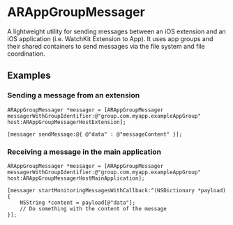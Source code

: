 ARAppGroupMessager
==================

A lightweight utility for sending messages between an iOS extension and an iOS application (i.e. WatchKit Extension to App). It uses app groups and their shared containers to send messages via the file system and file coordination.

Examples
---

### Sending a message from an extension
```
ARAppGroupMessager *messager = [ARAppGroupMessager messagerWithGroupIdentifier:@"group.com.myapp.exampleAppGroup" host:ARAppGroupMessagerHostExtension];

[messager sendMessage:@{ @"data" : @"messageContent" }];
```

### Receiving a message in the main application
```
ARAppGroupMessager *messager = [ARAppGroupMessager messagerWithGroupIdentifier:@"group.com.myapp.exampleAppGroup" host:ARAppGroupMessagerHostMainApplication];

[messager startMonitoringMessagesWithCallback:^(NSDictionary *payload) {
    NSString *content = payload[@"data"];
    // Do something with the content of the message
}];
```